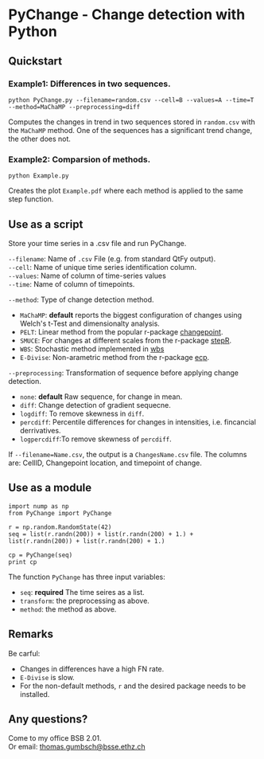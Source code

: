 # PyChange - Change detection with Python

## Quickstart

### Example1: Differences in two sequences.  

```
python PyChange.py --filename=random.csv --cell=B --values=A --time=T --method=MaChaMP --preprocessing=diff
```

Computes the changes in trend in two sequences stored in `random.csv` with the `MaChaMP` method. One of the sequences has a significant trend change, the other does not.   

### Example2: Comparsion of methods.   

```
python Example.py
```

Creates the plot `Example.pdf` where each method is applied to the same step function.   


## Use as a script   

Store your time series in a .csv file and run PyChange.  

`--filename`: Name of `.csv` File (e.g. from standard QtFy output).  
`--cell`: Name of unique time series identification column.     
`--values`: Name of column of time-series values    
`--time`: Name of column of timepoints.    

`--method`: Type of change detection method. 
- `MaChaMP`: **default** reports the biggest configuration of changes using Welch's t-Test and dimensionalty analysis.     
- `PELT`: Linear method from the popular r-package [changepoint](https://cran.r-project.org/web/packages/changepoint/index.html). 
- `SMUCE`: For changes at different scales from the r-package [stepR](https://cran.r-project.org/web/packages/stepR/index.html).    
- `WBS`: Stochastic method implemented in [wbs](https://cran.r-project.org/web/packages/wbs/index.html)   
- `E-Divise`: Non-arametric method from the r-package [ecp](https://cran.r-project.org/web/packages/ecp/index.html).   

`--preprocessing`: Transformation of sequence before applying change detection. 
- `none`: **default**  Raw sequence, for change in mean.   
- `diff`: Change detection of gradient sequecne.   
- `logdiff`: To remove skewness in `diff`.  
- `percdiff`: Percentile differences for changes in intensities, i.e. fincancial derrivatives.    
- `logpercdiff`:To remove skewness of `percdiff`. 

If `--filename=Name.csv`, the output is a `ChangesName.csv` file. The columns are: CellID, Changepoint location, and timepoint of change.    

## Use as a module  

```
import nump as np
from PyChange import PyChange

r = np.random.RandomState(42)
seq = list(r.randn(200)) + list(r.randn(200) + 1.) + list(r.randn(200)) + list(r.randn(200) + 1.)

cp = PyChange(seq)
print cp
```

The function `PyChange` has three input variables:   
- `seq`: **required** The time seires as a list.  
- `transform`: the preprocessing as above.    
- `method`: the method as above.   


## Remarks  

Be carful:  
- Changes in differences have a high FN rate.     
- `E-Divise` is slow.    
- For the non-default methods, `r` and the desired package needs to be installed.      

## Any questions?  

Come to my office BSB 2.01.   
Or email: thomas.gumbsch@bsse.ethz.ch 
